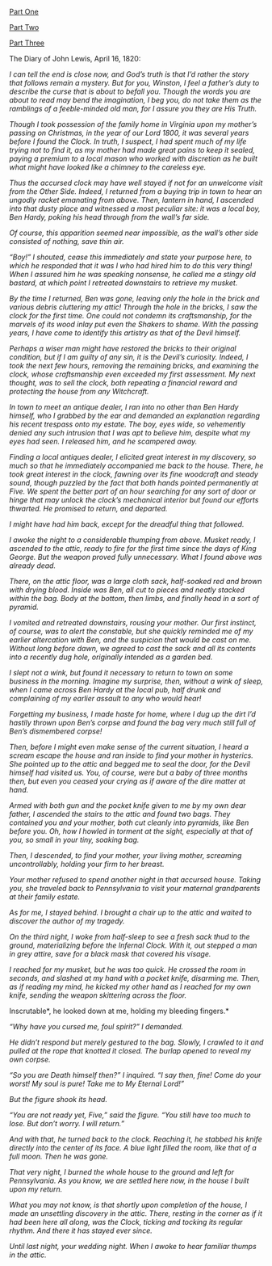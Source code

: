 [Part One](https://www.reddit.com/r/nosleep/comments/xsa3mq/the_house_of_attics_and_basements_part_1/)

[Part Two](https://www.reddit.com/r/nosleep/comments/xvk0pa/the_house_of_attics_and_basements_part_2/)

[Part Three](https://www.reddit.com/r/nosleep/comments/xxab73/the_house_of_attics_and_basements_part_3/)

The Diary of John Lewis, April 16, 1820:

*I can tell the end is close now, and God’s truth is that I’d rather the story that follows remain a mystery. But for you, Winston, I feel a father’s duty to describe the curse that is about to befall you. Though the words you are about to read may bend the imagination, I beg you, do not take them as the ramblings of a feeble-minded old man, for I assure you they are His Truth.*

*Though I took possession of the family home in Virginia upon my mother’s passing on Christmas, in the year of our Lord 1800, it was several years before I found the Clock. In truth, I suspect, I had spent much of my life trying not to find it, as my mother had made great pains to keep it sealed, paying a premium to a local mason who worked with discretion as he built what might have looked like a chimney to the careless eye.*

*Thus the accursed clock may have well stayed if not for an unwelcome visit from the Other Side. Indeed, I returned from a buying trip in town to hear an ungodly racket emanating from above. Then, lantern in hand, I ascended into that dusty place and witnessed a most peculiar site: it was a local boy, Ben Hardy, poking his head through from the wall’s far side.*

*Of course, this apparition seemed near impossible, as the wall’s other side consisted of nothing, save thin air.*

*“Boy!” I shouted, cease this immediately and state your purpose here, to which he responded that it was I who had hired him to do this very thing! When I assured him he was speaking nonsense, he called me a stingy old bastard, at which point I retreated downstairs to retrieve my musket.*

*By the time I returned, Ben was gone, leaving only the hole in the brick and various debris cluttering my attic! Through the hole in the bricks, I saw the clock for the first time. One could not condemn its craftsmanship, for the marvels of its wood inlay put even the Shakers to shame. With the passing years, I have come to identify this artistry as that of the Devil himself.*

*Perhaps a wiser man might have restored the bricks to their original condition, but if I am guilty of any sin, it is the Devil’s curiosity. Indeed, I took the next few hours, removing the remaining bricks, and examining the clock, whose craftsmanship even exceeded my first assessment. My next thought, was to sell the clock, both repeating a financial reward and protecting the house from any Witchcraft.*

*In town to meet an antique dealer, I ran into no other than Ben Hardy himself, who I grabbed by the ear and demanded an explanation regarding his recent trespass onto my estate. The boy, eyes wide, so vehemently denied any such intrusion that I was apt to believe him, despite what my eyes had seen. I released him, and he scampered away.*

*Finding a local antiques dealer, I elicited great interest in my discovery, so much so that he immediately accompanied me back to the house. There, he took great interest in the clock, fawning over its fine woodcraft and steady sound, though puzzled by the fact that both hands pointed permanently at Five. We spent the better part of an hour searching for any sort of door or hinge that may unlock the clock’s mechanical interior but found our efforts thwarted. He promised to return, and departed.*

*I might have had him back, except for the dreadful thing that followed.*

*I awoke the night to a considerable thumping from above. Musket ready, I ascended to the attic, ready to fire for the first time since the days of King George. But the weapon proved fully unnecessary. What I found above was already dead.*

*There, on the attic floor, was a large cloth sack, half-soaked red and brown with drying blood. Inside was Ben, all cut to pieces and neatly stacked within the bag. Body at the bottom, then limbs, and finally head in a sort of pyramid.*

*I vomited and retreated downstairs, rousing your mother. Our first instinct, of course, was to alert the constable, but she quickly reminded me of my earlier altercation with Ben, and the suspicion that would be cast on me. Without long before dawn, we agreed to cast the sack and all its contents into a recently dug hole, originally intended as a garden bed.*

*I slept not a wink, but found it necessary to return to town on some business in the morning. Imagine my surprise, then, without a wink of sleep, when I came across Ben Hardy at the local pub, half drunk and complaining of my earlier assault to any who would hear!*

*Forgetting my business, I made haste for home, where I dug up the dirt I’d hastily thrown upon Ben’s corpse and found the bag very much still full of Ben’s dismembered corpse!*

*Then, before I might even make sense of the current situation, I heard a scream escape the house and ran inside to find your mother in hysterics. She pointed up to the attic and begged me to seal the door, for the Devil himself had visited us. You, of course, were but a baby of three months then, but even you ceased your crying as if aware of the dire matter at hand.*

*Armed with both gun and the pocket knife given to me by my own dear father, I ascended the stairs to the attic and found two bags. They contained you and your mother, both cut cleanly into pyramids, like Ben before you. Oh, how I howled in torment at the sight, especially at that of you, so small in your tiny, soaking bag.*

*Then, I descended, to find your mother, your living mother, screaming uncontrollably, holding your firm to her breast.*

*Your mother refused to spend another night in that accursed house. Taking you, she traveled back to Pennsylvania to visit your maternal grandparents at their family estate.*

*As for me, I stayed behind. I brought a chair up to the attic and waited to discover the author of my tragedy.*

*On the third night, I woke from half-sleep to see a fresh sack thud to the ground, materializing before the Infernal Clock. With it, out stepped a man in grey attire, save for a black mask that covered his visage.*

*I reached for my musket, but he was too quick. He crossed the room in seconds, and slashed at my hand with a pocket knife, disarming me. Then, as if reading my mind, he kicked my other hand as I reached for my own knife, sending the weapon skittering across the floor.*

Inscrutable\*, he looked down at me, holding my bleeding fingers.\*

*“Why have you cursed me, foul spirit?” I demanded.*

*He didn’t respond but merely gestured to the bag. Slowly, I crawled to it and pulled at the rope that knotted it closed. The burlap opened to reveal my own corpse.*

*“So you are Death himself then?” I inquired. “I say then, fine! Come do your worst! My soul is pure! Take me to My Eternal Lord!”*

*But the figure shook its head.*

*“You are not ready yet, Five,” said the figure. “You still have too much to lose. But don’t worry. I will return.”*

*And with that, he turned back to the clock. Reaching it, he stabbed his knife directly into the center of its face. A blue light filled the room, like that of a full moon. Then he was gone.*

*That very night, I burned the whole house to the ground and left for Pennsylvania. As you know, we are settled here now, in the house I built upon my return.*

*What you may not know, is that shortly upon completion of the house, I made an unsettling discovery in the attic. There, resting in the corner as if it had been here all along, was the Clock, ticking and tocking its regular rhythm. And there it has stayed ever since.*

*Until last night, your wedding night. When I awoke to hear familiar thumps in the attic.*